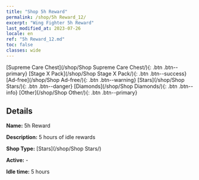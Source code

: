 ```yaml
---
title: "Shop 5h Reward"
permalink: /shop/5h Reward_12/
excerpt: "Wing Fighter 5h Reward"
last_modified_at: 2023-07-26
locale: en
ref: "5h Reward_12.md"
toc: false
classes: wide
---
```



  [Supreme Care Chest](/shop/Shop Supreme Care Chest/){: .btn .btn--primary}   [Stage X Pack](/shop/Shop Stage X Pack/){: .btn .btn--success}   [Ad-free](/shop/Shop Ad-free/){: .btn .btn--warning}   [Stars](/shop/Shop Stars/){: .btn .btn--danger}   [Diamonds](/shop/Shop Diamonds/){: .btn .btn--info}   [Other](/shop/Shop Other/){: .btn .btn--primary} 

## Details

 **Name:** 5h Reward 

 **Description:** 5 hours of idle rewards

 **Shop Type:** [Stars](/shop/Shop Stars/)

 **Active:** - 

 **Idle time:** 5 hours 


